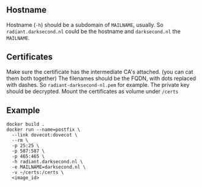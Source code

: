 ## Hostname
Hostname (`-h`) should be a subdomain of `MAILNAME`, usually.
So `radiant.darksecond.nl` could be the hostname and `darksecond.nl` the `MAILNAME`.

## Certificates
Make sure the certificate has the intermediate CA's attached. (you can cat them both together)
The filenames should be the FQDN, with dots replaced with dashes.
So `radiant-darksecond-nl.pem` for example.
The private key should be decrypted.
Mount the certificates as volume under `/certs`

## Example
```
docker build .
docker run --name=postfix \
  --link dovecot:dovecot \
  --rm \
  -p 25:25 \
  -p 587:587 \
  -p 465:465 \
  -h radiant.darksecond.nl \
  -e MAILNAME=darksecond.nl \
  -v ~/certs:/certs \
  <image_id>
```
